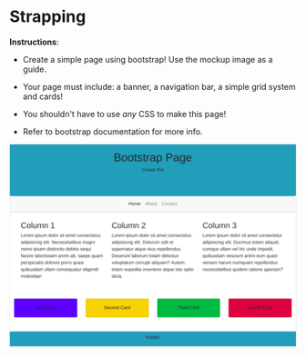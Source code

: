 # Strapping

**Instructions**:
* Create a simple page using bootstrap!
Use the mockup image as a guide.

* Your page must include: a banner, a navigation bar, a simple grid system and cards!

* You shouldn't have to use _any_ CSS to make this page!

* Refer to bootstrap documentation for more info.


![mockup-image](/image/mockup.png)
